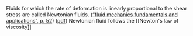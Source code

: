 Fluids for which the rate of deformation is linearly proportional to the shear stress are called Newtonian fluids. ([“fluid mechanics fundamentals and applications”, p. 52](zotero://select/library/items/TWA5RBHQ)) ([pdf](zotero://open-pdf/library/items/8J59SQQB?page=79&annotation=Z5TNWTQT))
Newtonian fluid follows the [[Newton's law of viscosity]]
